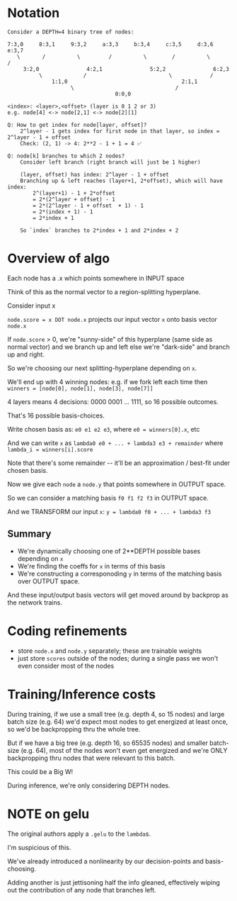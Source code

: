 # Notation

```
Consider a DEPTH=4 binary tree of nodes:

7:3,0     8:3,1     9:3,2     a:3,3     b:3,4     c:3,5     d:3,6     e:3,7
   \       /          \         /          \        /          \        /
     3:2,0               4:2,1               5:2,2               6:2,3
          \             /                          \            /
              1:1,0                                    2:1,1
                    \                                /
                                  0:0,0

<index>: <layer>,<offset> (layer is 0 1 2 or 3)  
e.g. node[4] <-> node[2,1] <-> node[2][1]

Q: How to get index for node[layer, offset]?
    2^layer - 1 gets index for first node in that layer, so index = 2^layer - 1 + offset
    Check: (2, 1) -> 4: 2**2 - 1 + 1 = 4 ✅

Q: node[k] branches to which 2 nodes?
    Consider left branch (right branch will just be 1 higher)

    (layer, offset) has index: 2^layer - 1 + offset
    Branching up & left reaches (layer+1, 2*offset), which will have index: 
        2^(layer+1) - 1 + 2*offset
        = 2*(2^layer + offset) - 1
        = 2*(2^layer - 1 + offset  + 1) - 1
        = 2*(index + 1) - 1
        = 2*index + 1

    So `index` branches to 2*index + 1 and 2*index + 2
```

# Overview of algo
Each node has a .x which points somewhere in INPUT space

Think of this as the normal vector to a region-splitting hyperplane.

Consider input x

`node.score = x DOT node.x` projects our input vector `x` onto basis vector `node.x`

If `node.score` > 0, we're "sunny-side" of this hyperplane (same side as normal vector) and we branch up and left else we're "dark-side" and branch up and right.

So we're choosing our next splitting-hyperplane depending on `x`.

We'll end up with 4 winning nodes: e.g. if we fork left each time then `winners = [node[0], node[1], node[3], node[7]]`

4 layers means 4 decisions: 0000 0001 ... 1111, so 16 possible outcomes.

That's 16 possible basis-choices.

Write chosen basis as: `e0 e1 e2 e3`, where `e0 = winners[0].x`, etc

And we can write `x` as `lambda0 e0 + ... + lambda3 e3 + remainder` where `lambda_i = winners[i].score`

Note that there's some remainder -- it'll be an approximation / best-fit under chosen basis.

Now we give each `node` a `node.y` that points somewhere in OUTPUT space.

So we can consider a matching basis `f0 f1 f2 f3` in OUTPUT space.

And we TRANSFORM our input `x`: `y = lambda0 f0 + ... + lambda3 f3`

## Summary
- We're dynamically choosing one of 2**DEPTH possible bases depending on `x`
- We're finding the coeffs for `x` in terms of this basis
- We're constructing a corresponoding `y` in terms of the matching basis over OUTPUT space.

And these input/output basis vectors will get moved around by backprop as the network trains.


# Coding refinements
- store `node.x` and `node.y` separately; these are trainable weights
- just store `scores` outside of the nodes; during a single pass we won't even consider most of the nodes


# Training/Inference costs

During training, if we use a small tree (e.g. depth 4, so 15 nodes) and large batch size (e.g. 64) we'd expect most nodes to get energized at least once, so we'd be backpropping thru the whole tree.

But if we have a big tree (e.g. depth 16, so 65535 nodes) and smaller batch-size (e.g. 64), most of the nodes won't even get energized and we're ONLY backpropping thru nodes that were relevant to this batch.

This could be a Big W!

During inference, we're only considering DEPTH nodes.


# NOTE on gelu

The original authors apply a `.gelu` to the `lambda`s.

I'm suspicious of this.

We've already introduced a nonlinearity by our decision-points and basis-choosing.

Adding another is just jettisoning half the info gleaned, effectively wiping out the contribution of any node that branches left.
